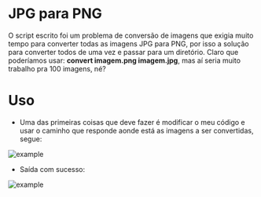 # JPG para PNG

O script escrito foi um problema de conversão de imagens que exigia muito tempo para converter todas as imagens JPG para PNG, por isso a solução para converter todos de uma vez e passar para um diretório. Claro que poderíamos usar: **convert imagem.png imagem.jpg**, mas aí seria muito trabalho pra 100 imagens, né? 

# Uso

- Uma das primeiras coisas que deve fazer é modificar o meu código e usar o caminho que responde aonde está as imagens a ser convertidas, segue:

![example](https://i.imgur.com/OD9vJi9.png)

- Saída com sucesso:

![example](https://i.imgur.com/ZTDvqbV.png)
